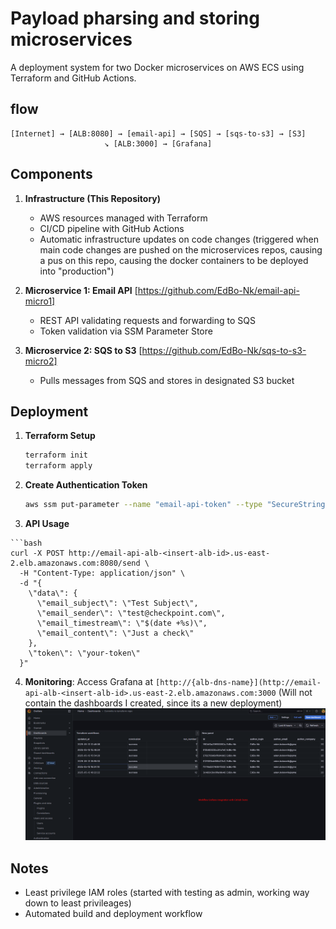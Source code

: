 # Payload pharsing and storing microservices 

A deployment system for two Docker microservices on AWS ECS using Terraform and GitHub Actions.

## flow

```
[Internet] → [ALB:8080] → [email-api] → [SQS] → [sqs-to-s3] → [S3]
                     ↘ [ALB:3000] → [Grafana]
```

## Components

1. **Infrastructure (This Repository)**
   - AWS resources managed with Terraform
   - CI/CD pipeline with GitHub Actions
   - Automatic infrastructure updates on code changes (triggered when main code changes are pushed on the microservices repos, causing a pus on this repo, causing the docker containers to be deployed into "production")

2. **Microservice 1: Email API** [https://github.com/EdBo-Nk/email-api-micro1]
   - REST API validating requests and forwarding to SQS
   - Token validation via SSM Parameter Store

3. **Microservice 2: SQS to S3** [https://github.com/EdBo-Nk/sqs-to-s3-micro2]
   - Pulls messages from SQS and stores in designated S3 bucket

## Deployment

1. **Terraform Setup**
   ```bash
   terraform init
   terraform apply
   ```

2. **Create Authentication Token**
   ```bash
   aws ssm put-parameter --name "email-api-token" --type "SecureString" --value "your-token" --region us-east-2
   ```

3. **API Usage**

```
```bash
curl -X POST http://email-api-alb-<insert-alb-id>.us-east-2.elb.amazonaws.com:8080/send \
  -H "Content-Type: application/json" \
  -d "{
    \"data\": {
      \"email_subject\": \"Test Subject\",
      \"email_sender\": \"test@checkpoint.com\",
      \"email_timestream\": \"$(date +%s)\",
      \"email_content\": \"Just a check\"
    },
    \"token\": \"your-token\"
  }"
```


4. **Monitoring**: Access Grafana at `[http://{alb-dns-name}](http://email-api-alb-<insert-alb-id>.us-east-2.elb.amazonaws.com:3000` (Will not contain the dashboards I created, since its a new deployment)
![Grafana Dashboard](https://github.com/EdBo-Nk/terraform/blob/9aca98a4651af292aebfab5ae6bf3d981d03a32e/Grafana%20Demo.png)

## Notes

- Least privilege IAM roles (started with testing as admin, working way down to least privileages)
- Automated build and deployment workflow
